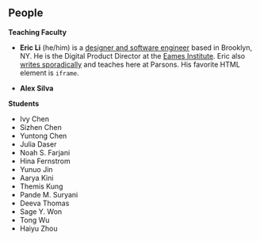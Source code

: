 ## People

**Teaching Faculty**

- **Eric Li** (he/him) is a [designer and software engineer](https://eric.young.li/) based in Brooklyn, NY. He is the Digital Product Director at the [Eames Institute](https://eamesinstitute.org/). Eric also [writes sporadically](https://www.moma.org/magazine/articles/677) and teaches here at Parsons. His favorite HTML element is `iframe`.

- **Alex Silva**
  
**Students**

- Ivy Chen
- Sizhen Chen
- Yuntong Chen
- Julia Daser
- Noah S. Farjani
- Hina Fernstrom
- Yunuo Jin
- Aarya Kini
- Themis Kung
- Pande M. Suryani
- Deeva Thomas
- Sage Y. Won
- Tong Wu
- Haiyu Zhou
